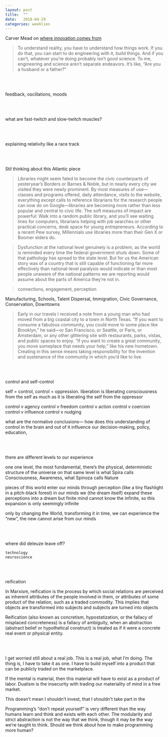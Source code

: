 ```yaml
---
layout: post
title:  ""
date:   2018-04-29
categories: weeklies
---
```


Carver Mead on [where innovation comes from](https://www.technologyreview.com/s/403027/carver-meads-natural-inspiration/)

>To understand reality, you have to understand how things work. If you do that, you can start to do engineering with it, build things. And if you can’t, whatever you’re doing probably isn’t good science. To me, engineering and science aren’t separate endeavors. It’s like, “Are you a husband or a father?”

<br><br>

feedback, oscillations, moods

<br><br>

what are fast-twitch and slow-twitch muscles? 

<br><br>

explaining relativity like a race track 

<br><br>

Stil thinking about this Atlantic piece 

>Libraries might seem fated to become the civic counterparts of yesteryear’s Borders or Barnes & Noble, but in nearly every city we visited they were newly prominent. By most measures of use—classes and programs offered, daily attendance, visits to the website, everything except calls to reference librarians for the research people can now do on Google—libraries are becoming more rather than less popular and central to civic life. The soft measures of impact are powerful: Walk into a random public library, and you’ll see waiting lines for computers, librarians helping with job searches or other practical concerns, desk space for young entrepreneurs. According to a recent Pew survey, Millennials use libraries more than their Gen X or Boomer elders do.

>Dysfunction at the national level genuinely is a problem, as the world is reminded every time the federal government shuts down. Some of that pathology has spread to the state level. But for us the American story was of a country that is still capable of functioning far more effectively than national-level paralysis would indicate or than most people unaware of the national patterns we are reporting would assume about the parts of America they’re not in.

>connections, engagement, perception

Manufacturing, Schools, Talent Dispersal, Immigration, Civic Governance, Conservation, Downtowns 

>Early in our travels I received a note from a young man who had moved from a big coastal city to a town in North Texas. “If you want to consume a fabulous community, you could move to some place like Brooklyn,” he said—or San Francisco, or Seattle, or Paris, or Amsterdam, or any other glittering site with restaurants, parks, vistas, and public spaces to enjoy. “If you want to create a great community, you move someplace that needs your help,” like his new hometown. Creating in this sense means taking responsibility for the invention and sustenance of the community in which you’d like to live. 


<br><br>

control and self-control 

self = control, control = oppression. liberation is liberating consciousness from the self as much as it is liberating the self from the oppressor 

control v agency 
control v freedom
control v action 
control v coercion 
control v influence 
control v nudging 

what are the normative conclusions— how does this understanding of control in the brain and out of it influence our decision-making, policy, education, 

<br><br>

there are different levels to our experience 

one one level, the most fundamental, there’s the physical, deterministic structure of the universe
on that same level is what Spira calls Consciousness, Awareness, what Spinoza calls Nature 

pieces of this world enter our minds through perception (like a tiny flashlight in a pitch-black forest)
in our minds we (the dream itself) expand these perceptions into a dream
but finite mind cannot know the infinite, so this expansion is only seemingly infinite 

only by changing the World, transforming it in time, we can experience the “new”, the new cannot arise from our minds

<br><br>

where did deleuze leave off? 

	technology 
	neuroscience 

<br><br>

reification 

In Marxism, reification is the process by which social relations are perceived as inherent attributes of the people involved in them, or attributes of some product of the relation, such as a traded commodity. This implies that objects are transformed into subjects and subjects are turned into objects

Reification (also known as concretism, hypostatization, or the fallacy of misplaced concreteness) is a fallacy of ambiguity, when an abstraction (abstract belief or hypothetical construct) is treated as if it were a concrete real event or physical entity.

<br><br>

I get worried still about a real job. This is a real job, what I’m doing. The thing is, I have to take it as one. I have to build myself into a product that can be publicly traded on the marketplace. 

If the mental is material, then this material will have to exist as a product of labor. Dualism is the insecurity with trading our materiality of mind in a free market. 

This doesn’t mean I shouldn’t invest, that I shouldn’t take part in the 

Programming’s “don’t repeat yourself” is very different than the way humans learn and think and exists with each other. The modularity and strict abstraction is not the way that we think, though it may be the way we’re taught to think. Should we think about how to make programming more human? 

<br><br>
